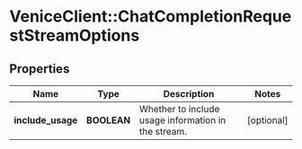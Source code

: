 # VeniceClient::ChatCompletionRequestStreamOptions

## Properties
Name | Type | Description | Notes
------------ | ------------- | ------------- | -------------
**include_usage** | **BOOLEAN** | Whether to include usage information in the stream. | [optional] 

